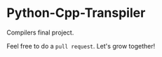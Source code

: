 # Python-Cpp-Transpiler

Compilers final project.

Feel free to do a `pull request`. Let's grow together! 

